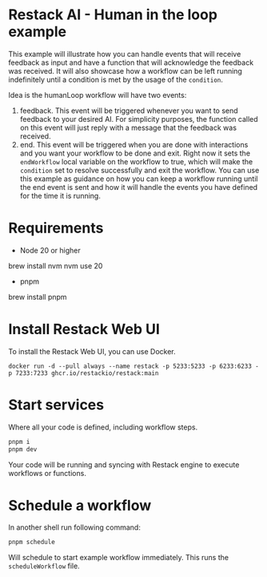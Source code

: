 # Restack AI - Human in the loop example

This example will illustrate how you can handle events that will receive feedback as input and have a function that will acknowledge the feedback was received.
It will also showcase how a workflow can be left running indefinitely until a condition is met by the usage of the `condition`.

Idea is the humanLoop workflow will have two events:

1. feedback. This event will be triggered whenever you want to send feedback to your desired AI. For simplicity purposes, the function called on this event will just reply with a message that the feedback was received.
2. end. This event will be triggered when you are done with interactions and you want your workflow to be done and exit. Right now it sets the `endWorkflow` local variable on the workflow to true, which will make the `condition` set to resolve successfully and exit the workflow. You can use this example as guidance on how you can keep a workflow running until the end event is sent and how it will handle the events you have defined for the time it is running.

# Requirements

- Node 20 or higher

brew install nvm
nvm use 20

- pnpm

brew install pnpm

# Install Restack Web UI

To install the Restack Web UI, you can use Docker.

```
docker run -d --pull always --name restack -p 5233:5233 -p 6233:6233 -p 7233:7233 ghcr.io/restackio/restack:main
```

# Start services

Where all your code is defined, including workflow steps.

```bash
pnpm i
pnpm dev
```

Your code will be running and syncing with Restack engine to execute workflows or functions.

# Schedule a workflow

In another shell run following command:

```bash
pnpm schedule
```

Will schedule to start example workflow immediately. This runs the `scheduleWorkflow` file.
